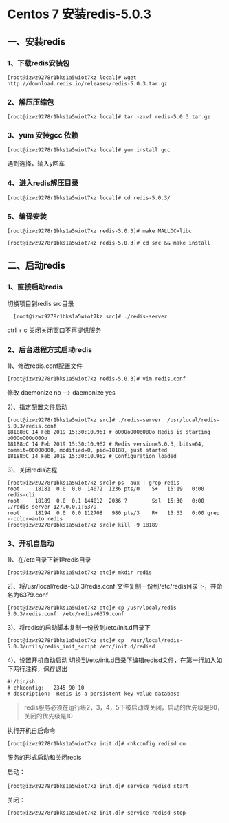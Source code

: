 # Centos 7 安装redis-5.0.3
## 一、安装redis
### 1、下载redis安装包
```
[root@izwz9278r1bks1a5wiot7kz local]# wget http://download.redis.io/releases/redis-5.0.3.tar.gz
```
### 2、解压压缩包
```
[root@izwz9278r1bks1a5wiot7kz local]# tar -zxvf redis-5.0.3.tar.gz
```
### 3、yum 安装gcc 依赖
```
[root@izwz9278r1bks1a5wiot7kz local]# yum install gcc
```
遇到选择，输入y回车

### 4、进入redis解压目录
```
[root@izwz9278r1bks1a5wiot7kz local]# cd redis-5.0.3/
```
### 5、编译安装
```
[root@izwz9278r1bks1a5wiot7kz redis-5.0.3]# make MALLOC=libc
```
```
[root@izwz9278r1bks1a5wiot7kz redis-5.0.3]# cd src && make install
```
## 二、启动redis
### 1、直接启动redis
切换项目到redis src目录
```
  [root@izwz9278r1bks1a5wiot7kz src]# ./redis-server
```
ctrl + c 关闭关闭窗口不再提供服务
### 2、后台进程方式启动redis
1\)、修改redis.conf配置文件
```
[root@izwz9278r1bks1a5wiot7kz redis-5.0.3]# vim redis.conf
```
修改 daemonize no --> daemonize yes

2\)、指定配置文件启动
```
[root@izwz9278r1bks1a5wiot7kz src]# ./redis-server  /usr/local/redis-5.0.3/redis.conf
18188:C 14 Feb 2019 15:30:10.961 # oO0OoO0OoO0Oo Redis is starting oO0OoO0OoO0Oo
18188:C 14 Feb 2019 15:30:10.962 # Redis version=5.0.3, bits=64, commit=00000000, modified=0, pid=18188, just started
18188:C 14 Feb 2019 15:30:10.962 # Configuration loaded

```
3\)、关闭redis进程
```
[root@izwz9278r1bks1a5wiot7kz src]# ps -aux | grep redis
root     18181  0.0  0.0  14072  1236 pts/0    S+   15:19   0:00 redis-cli
root     18189  0.0  0.1 144012  2036 ?        Ssl  15:30   0:00 ./redis-server 127.0.0.1:6379
root     18194  0.0  0.0 112708   980 pts/3    R+   15:33   0:00 grep --color=auto redis
[root@izwz9278r1bks1a5wiot7kz src]# kill -9 18189

```

### 3、开机自启动
1\)、在/etc目录下新建redis目录
```
[root@izwz9278r1bks1a5wiot7kz etc]# mkdir redis

```

2\)、将/usr/local/redis-5.0.3/redis.conf 文件复制一份到/etc/redis目录下，并命名为6379.conf　
```
[root@izwz9278r1bks1a5wiot7kz etc]# cp /usr/local/redis-5.0.3/redis.conf  /etc/redis/6379.conf

```
3\)、将redis的启动脚本复制一份放到/etc/init.d目录下
```
[root@izwz9278r1bks1a5wiot7kz etc]# cp  /usr/local/redis-5.0.3/utils/redis_init_script /etc/init.d/redisd
```
4\)、设置开机自动启动
切换到/etc/init.d目录下编辑redisd文件，在第一行加入如下两行注释，保存退出
```
#!/bin/sh
# chkconfig:   2345 90 10
# description:  Redis is a persistent key-value database

```
> redis服务必须在运行级2，3，4，5下被启动或关闭，启动的优先级是90，关闭的优先级是10

执行开机自启命令
```
[root@izwz9278r1bks1a5wiot7kz init.d]# chkconfig redisd on
```
服务的形式启动和关闭redis

启动：
```
[root@izwz9278r1bks1a5wiot7kz init.d]# service redisd start　
```
关闭：
```
[root@izwz9278r1bks1a5wiot7kz init.d]# service redisd stop
```
<Valine></Valine>
